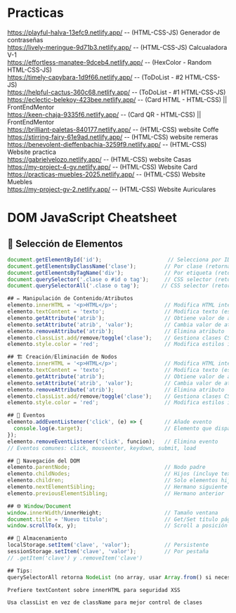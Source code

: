 
# Practicas 
https://playful-halva-13efc9.netlify.app/            --            (HTML-CSS-JS) Generador de contraseñas                                  
https://lively-meringue-9d71b3.netlify.app/          --            (HTML-CSS-JS) Calcualadora V-1          
https://effortless-manatee-9dceb4.netlify.app/       --            (HexColor - Random HTML-CSS-JS)                                                                         
https://timely-capybara-1d9f66.netlify.app/          --            (ToDoList - #2 HTML-CSS-JS)                          
https://helpful-cactus-360c68.netlify.app/           --            (ToDoList - #1 HTML-CSS-JS)                     
https://eclectic-belekoy-423bee.netlify.app/         --            (Card HTML - HTML-CSS) || FrontEndMentor                 
https://keen-chaja-9335f6.netlify.app/               --            (Card QR - HTML-CSS) || FrontEndMentor                     
https://brilliant-paletas-840177.netlify.app/        --            (HTML-CSS) website Coffe                  
https://stirring-fairy-61e9ad.netlify.app/           --            (HTML-CSS) website remeras              
https://benevolent-dieffenbachia-3259f9.netlify.app/ --            (HTML-CSS) Website practica                
https://gabrielvelozo.netlify.app/                   --            (HTML-CSS) website Casas             
https://my-project-4-gv.netlify.app/                 --            (HTML-CSS) Website Card                
https://practicas-muebles-2025.netlify.app/          --            (HTML-CSS) Website Muebles              
https://my-project-gv-2.netlify.app/                 --            (HTML-CSS) Website Auriculares



# DOM JavaScript Cheatsheet

## 📌 Selección de Elementos
```javascript
document.getElementById('id');                     // Selecciona por ID (retorna 1 elemento)
document.getElementsByClassName('clase');         // Por clase (retorna HTMLCollection)
document.getElementsByTagName('div');             // Por etiqueta (retorna HTMLCollection)
document.querySelector('.clase o #id o tag');     // CSS selector (retorna el primero)
document.querySelectorAll('.clase o tag');       // CSS selector (retorna NodeList)

## ✏️ Manipulación de Contenido/Atributos
elemento.innerHTML = '<p>HTML</p>';               // Modifica HTML interno
elemento.textContent = 'texto';                   // Modifica texto (escapado)
elemento.getAttribute('atrib');                   // Obtiene valor de atributo
elemento.setAttribute('atrib', 'valor');          // Cambia valor de atributo
elemento.removeAttribute('atrib');                // Elimina atributo
elemento.classList.add/remove/toggle('clase');    // Gestiona clases CSS
elemento.style.color = 'red';                     // Modifica estilos inline

## 🏗️ Creación/Eliminación de Nodos
elemento.innerHTML = '<p>HTML</p>';               // Modifica HTML interno
elemento.textContent = 'texto';                   // Modifica texto (escapado)
elemento.getAttribute('atrib');                   // Obtiene valor de atributo
elemento.setAttribute('atrib', 'valor');          // Cambia valor de atributo
elemento.removeAttribute('atrib');                // Elimina atributo
elemento.classList.add/remove/toggle('clase');    // Gestiona clases CSS
elemento.style.color = 'red';                     // Modifica estilos inline

## 🎯 Eventos
elemento.addEventListener('click', (e) => {       // Añade evento
  console.log(e.target);                          // Elemento que disparó el evento
});
elemento.removeEventListener('click', funcion);   // Elimina evento
// Eventos comunes: click, mouseenter, keydown, submit, load

## 🌳 Navegación del DOM
elemento.parentNode;                              // Nodo padre
elemento.childNodes;                              // Hijos (incluye textos)
elemento.children;                                // Solo elementos hijos
elemento.nextElementSibling;                      // Hermano siguiente
elemento.previousElementSibling;                  // Hermano anterior

## 🌐 Window/Document
window.innerWidth/innerHeight;                    // Tamaño ventana
document.title = 'Nuevo título';                  // Get/Set título página
window.scrollTo(x, y);                            // Scroll a posición

## 💾 Almacenamiento
localStorage.setItem('clave', 'valor');           // Persistente
sessionStorage.setItem('clave', 'valor');         // Por pestaña
// .getItem('clave') y .removeItem('clave')

## Tips:
querySelectorAll retorna NodeList (no array, usar Array.from() si necesitas métodos)

Prefiere textContent sobre innerHTML para seguridad XSS

Usa classList en vez de className para mejor control de clases
